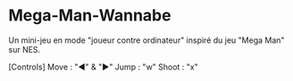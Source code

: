 # Mega-Man-Wannabe
Un mini-jeu en mode "joueur contre ordinateur" inspiré du jeu "Mega Man" sur NES.

[Controls]
Move : "◀" & "▶"
Jump : "w"
Shoot : "x"
